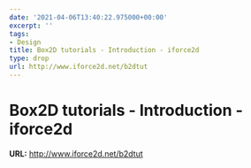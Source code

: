 ```yaml
---
date: '2021-04-06T13:40:22.975000+00:00'
excerpt: ''
tags:
- Design
title: Box2D tutorials - Introduction - iforce2d
type: drop
url: http://www.iforce2d.net/b2dtut
---
```


# Box2D tutorials - Introduction - iforce2d

**URL:** http://www.iforce2d.net/b2dtut

